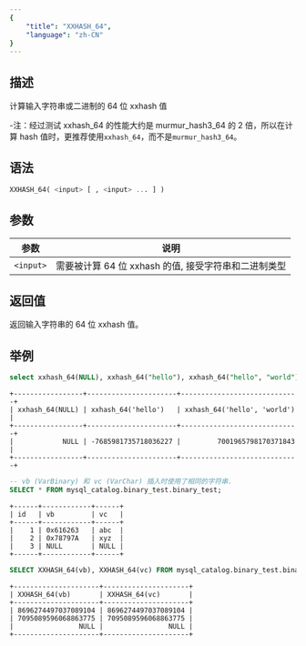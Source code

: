 ```yaml
---
{
    "title": "XXHASH_64",
    "language": "zh-CN"
}
---
```


## 描述

计算输入字符串或二进制的 64 位 xxhash 值

-注：经过测试 xxhash_64 的性能大约是 murmur_hash3_64 的 2 倍，所以在计算 hash 值时，更推荐使用`xxhash_64`，而不是`murmur_hash3_64`。

## 语法

```sql
XXHASH_64( <input> [ , <input> ... ] )
```

## 参数

| 参数      | 说明               |
|---------|------------------|
| `<input>` | 需要被计算 64 位 xxhash 的值, 接受字符串和二进制类型 |

## 返回值

返回输入字符串的 64 位 xxhash 值。

## 举例

```sql
select xxhash_64(NULL), xxhash_64("hello"), xxhash_64("hello", "world");
```

```text
+-----------------+----------------------+-----------------------------+
| xxhash_64(NULL) | xxhash_64('hello')   | xxhash_64('hello', 'world') |
+-----------------+----------------------+-----------------------------+
|            NULL | -7685981735718036227 |         7001965798170371843 |
+-----------------+----------------------+-----------------------------+
```

```sql
-- vb (VarBinary) 和 vc (VarChar) 插入时使用了相同的字符串.
SELECT * FROM mysql_catalog.binary_test.binary_test;
```
```text
+------+------------+------+
| id   | vb         | vc   |
+------+------------+------+
|    1 | 0x616263   | abc  |
|    2 | 0x78797A   | xyz  |
|    3 | NULL       | NULL |
+------+------------+------+
```
```sql
SELECT XXHASH_64(vb), XXHASH_64(vc) FROM mysql_catalog.binary_test.binary_test;
```
```text
+---------------------+---------------------+
| XXHASH_64(vb)       | XXHASH_64(vc)       |
+---------------------+---------------------+
| 8696274497037089104 | 8696274497037089104 |
| 7095089596068863775 | 7095089596068863775 |
|                NULL |                NULL |
+---------------------+---------------------+
```